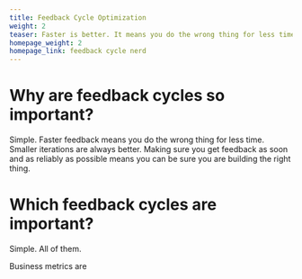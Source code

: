 ```yaml
---
title: Feedback Cycle Optimization
weight: 2
teaser: Faster is better. It means you do the wrong thing for less time. Making sure you get feedback as soon and as reliably as possible means you can be sure you are building the right thing.
homepage_weight: 2
homepage_link: feedback cycle nerd
---
```


# Why are feedback cycles so important?

Simple. Faster feedback means you do the wrong thing for less time. Smaller iterations are always better. Making sure you get feedback as soon and as reliably as possible means you can be sure you are building the right thing.

# Which feedback cycles are important?

Simple. All of them.

Business metrics are